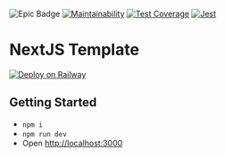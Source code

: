 ![Epic Badge](https://img.shields.io/badge/:3-purple?style=plastic&logoColor=purple)
[![Maintainability](https://api.codeclimate.com/v1/badges/b320df81fd704a1337ee/maintainability)](https://codeclimate.com/github/bsmrdel101/nextjs-frontend-template/maintainability)
[![Test Coverage](https://api.codeclimate.com/v1/badges/b320df81fd704a1337ee/test_coverage)](https://codeclimate.com/github/bsmrdel101/nextjs-frontend-template/test_coverage)
[![Jest](https://github.com/bsmrdel101/nextjs-frontend-template/actions/workflows/jest.yml/badge.svg)](https://github.com/bsmrdel101/nextjs-frontend-template/actions/workflows/jest.yml)

# NextJS Template

[![Deploy on Railway](https://railway.app/button.svg)](https://railway.app/template/WglsuF?referralCode=2dmFBO)

## Getting Started

- `npm i`
- `npm run dev`
- Open [http://localhost:3000](http://localhost:3000)
